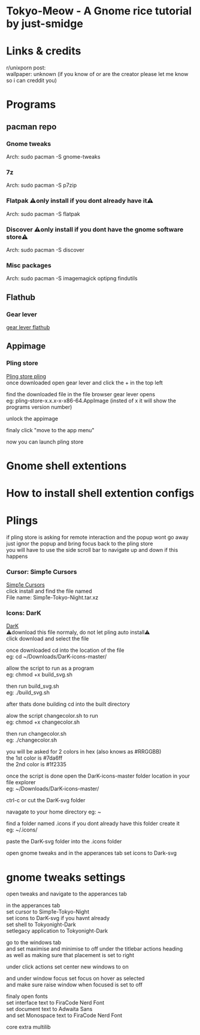 # Tokyo-Meow - A Gnome rice tutorial by just-smidge
<screenshot>

# Links & credits
r/unixporn post:<br>
wallpaper: unknown (if you know of or are the creator please let me know so i can creddit you)


# Programs
## pacman repo
### Gnome tweaks
Arch: sudo pacman -S gnome-tweaks

### 7z
Arch: sudo pacman -S p7zip

### Flatpak ⚠️only install if you dont already have it⚠️
Arch: sudo pacman -S flatpak

### Discover ⚠️only install if you dont have the gnome software store⚠️
Arch: sudo pacman -S discover

### Misc packages
Arch: sudo pacman -S imagemagick optipng findutils

## Flathub
### Gear lever
<a href="https://flathub.org/en/apps/it.mijorus.gearlever">gear lever flathub</a>

## Appimage
### Pling store
<a href="https://www.pling.com/p/1972991/">Pling store pling</a><br>
once downloaded open gear lever and click the + in the top left

find the downloaded file in the file browser gear lever opens<br>
eg: pling-store-x.x.x-x-x86-64.AppImage (insted of x it will show the programs version number)

unlock the appimage

finaly click "move to the app menu"

now you can launch pling store

# Gnome shell extentions

# How to install shell extention configs

# Plings
if pling store is asking for remote interaction and the popup wont go away just ignor the popup and bring focus back to the pling store<br>
you will have to use the side scroll bar to navigate up and down if this happens

### Cursor: Simp1e Cursors
<a href="https://www.pling.com/p/1932768">Simp1e Cursors</a><br>
click install and find the file named<br>
File name: Simp1e-Tokyo-Night.tar.xz

### Icons: DarK
<a href="https://www.pling.com/p/1187019">DarK</a><br>
⚠️download this file normaly, do not let pling auto install⚠️<br>
click download and select the file

once downloaded cd into the location of the file<br>
eg: cd ~/Downloads/DarK-icons-master/

allow the script to run as a program<br>
eg: chmod +x build_svg.sh

then run build_svg.sh<br>
eg: ./build_svg.sh

after thats done building cd into the built directory

alow the script changecolor.sh to run<br>
eg: chmod +x changecolor.sh

then run changecolor.sh<br>
eg: ./changecolor.sh

you will be asked for 2 colors in hex (also knows as #RRGGBB)<br>
the 1st color is #7da6ff<br>
the 2nd color is #1f2335

once the script is done open the DarK-icons-master folder location in your file explorer<br>
eg: ~/Downloads/DarK-icons-master/

ctrl-c or cut the DarK-svg folder

navagate to your home directory 
eg: ~

find a folder named .icons if you dont already have this folder create it<br>
eg: ~/.icons/

paste the DarK-svg folder into the .icons folder

open gnome tweaks and in the apperances tab set icons to Dark-svg

# gnome tweaks settings
open tweaks and navigate to the apperances tab

in the apperances tab<br>
set cursor to Simp1e-Tokyo-Night<br>
set icons to DarK-svg if you havnt already<br>
set shell to Tokyonight-Dark<br>
setlegacy application to Tokyonight-Dark

go to the windows tab<br>
and set maximise and minimise to off under the titlebar actions heading<br>
as well as making sure that placement is set to right

under click actions set center new windows to on

and under window focus set focus on hover as selected<br>
and make sure raise window when focused is set to off

finaly open fonts<br>
set interface text to FiraCode Nerd Font<br>
set document text to Adwaita Sans<br>
and set Monospace text to FiraCode Nerd Font

core extra multilib
